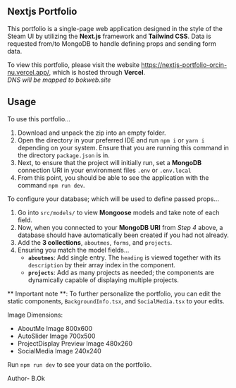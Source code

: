 ## Nextjs Portfolio
This portfolio is a single-page web application designed in the style of the Steam UI by utilizing the **Next.js** framework and **Tailwind CSS**.
Data is requested from/to MongoDB to handle defining props and sending form data. 

To view this portfolio, please visit the website https://nextjs-portfolio-orcin-nu.vercel.app/, which is hosted through **Vercel**.  
 *DNS will be mapped to bokweb.site*  
  



## Usage
To use this portfolio...  
1. Download and unpack the zip into an empty folder.
2. Open the directory in your preferred IDE and run `npm i` or `yarn i` depending on your system. Ensure that you are running this command in the directory `package.json` is in.
3. Next, to ensure that the project will initially run, set a **MongoDB** connection URI in your environment files `.env` or `.env.local`
4. From this point, you should be able to see the application with the command `npm run dev`.

To configure your database; which will be used to define passed props...
1. Go into `src/models/` to view **Mongoose** models and take note of each field.
2. Now, when you connected to your **MongoDB URI** from *Step 4* above, a database should have automatically been created if you had not already.
3. Add the **3 collections**, `aboutmes`, `forms`, and `projects`.  
4. Ensuring you match the model fields...
    - **`aboutmes`**: Add single entry. The `heading` is viewed together with its `description` by their array index in the component.
    - **`projects`**: Add as many projects as needed; the components are dynamically capable of displaying multiple projects.  
  
** Important note **: To further personalize the portfolio, you can edit the static components, `BackgroundInfo.tsx`, and `SocialMedia.tsx` to your edits.  
  
Image Dimensions: 
  - AboutMe Image 800x600
  - AutoSlider Image 700x500
  - ProjectDisplay Preview Image 480x260
  - SocialMedia Image 240x240

Run `npm run dev` to see your data on the portfolio.

Author- B.Ok
